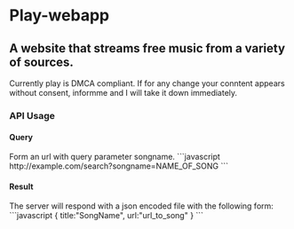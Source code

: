 <h1>Play-webapp</h1>

<h2>A website that streams free music from a variety of sources.</h2>
Currently play is DMCA compliant. If for any change your conntent appears without consent, informme and I will take it down immediately.
<h3>API Usage
</h3>
<h4>Query</h4>
Form an url with query parameter songname.
```javascript
http://example.com/search?songname=NAME_OF_SONG
```
<h4>Result</h4>
The server will respond with a json encoded file with the following form:
```javascript
{
title:"SongName",
url:"url_to_song"
}
```
